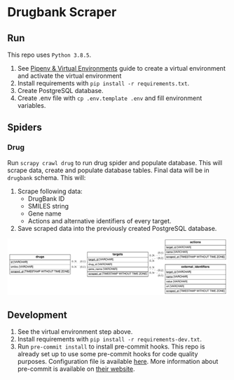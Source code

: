 # Drugbank Scraper

## Run

This repo uses `Python 3.8.5`.

1. See [Pipenv & Virtual Environments](https://docs.python-guide.org/dev/virtualenvs/) guide to create a virtual environment and activate the virtual environment
1. Install requirements with `pip install -r requirements.txt`.
1. Create PostgreSQL database.
1. Create .env file with `cp .env.template .env` and fill environment variables.

## Spiders

### Drug

Run `scrapy crawl drug` to run drug spider and populate database. This will scrape data, create and populate database tables. Final data will be in `drugbank` schema. This will:

1. Scrape following data:
    * DrugBank ID
    * SMILES string
    * Gene name
    * Actions and alternative identifiers of every target.
2. Save scraped data into the previously created PostgreSQL database.


![Drugbank Schema](static/drugbank_schema.png "Drugbank Schema")


## Development

1. See the virtual environment step above.
1. Install requirements with `pip install -r requirements-dev.txt`.
1. Run `pre-commit install` to install pre-commit hooks. This repo is already set up to use some pre-commit hooks for code quality purposes. Configuration file is available [here](.pre-commit-config.yaml). More information about pre-commit is available on [their website](https://pre-commit.com/).
